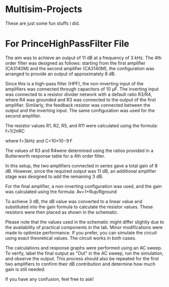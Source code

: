 # Multisim-Projects
These are just some fun stuffs i did. 
# For PrinceHighPassFilter File
The aim was to achieve an output of 11 dB at a frequency of 3 kHz. The 4th order filter was designed as follows: starting from the first amplifier (CA3140M) and the second amplifier (CA3140M), the configuration was arranged to provide an output of approximately 8 dB.

Since this is a high-pass filter (HPF), the non-inverting input of the amplifiers was connected through capacitors of 10 µF. The inverting input was connected to a resistor divider network with a default ratio R3/R4, where R4 was grounded and R3 was connected to the output of the first amplifier. Similarly, the feedback resistor was connected between the output and the inverting input. The same configuration was used for the second amplifier.

The resistor values R1, R2, R5, and R11 were calculated using the formula:
f=1/2πRC

where
f=3kHz and C=10×10−9 F

The values of R3 and R4were determined using the ratios provided in a Butterworth response table for a 4th order filter.

In this setup, the two amplifiers connected in series gave a total gain of 8 dB. However, since the required output was 11 dB, an additional amplifier stage was designed to add the remaining 3 dB.

For the final amplifier, a non-inverting configuration was used, and the gain was calculated using the formula:
Av=1+Rup/Rground

To achieve 3 dB, the dB value was converted to a linear value and substituted into the gain formula to calculate the resistor values. These resistors were then placed as shown in the schematic.

Please note that the values used in the schematic might differ slightly due to the availability of practical components in the lab. Minor modifications were made to optimize performance. If you prefer, you can simulate the circuit using exact theoretical values. The circuit works in both cases.

The calculations and response graphs were performed using an AC sweep. To verify, label the final output as "Out" in the AC sweep, run the simulation, and observe the output. This process should also be repeated for the first two amplifiers to confirm their dB contribution and determine how much gain is still needed.

If you have any confusion, feel free to ask!
